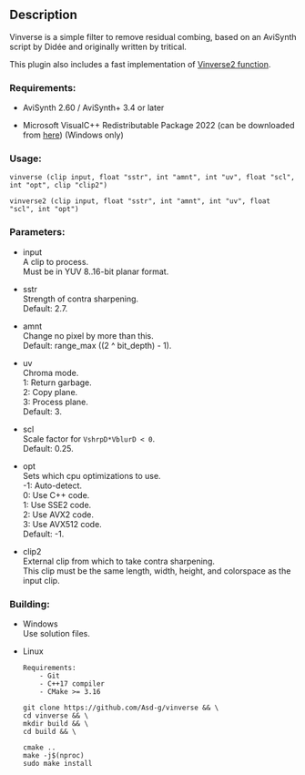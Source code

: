 ## Description

Vinverse is a simple filter to remove residual combing, based on an AviSynth script by Didée and originally written by tritical.

This plugin also includes a fast implementation of [Vinverse2 function](https://forum.doom9.org/showthread.php?p=1584186#post1584186).

### Requirements:

- AviSynth 2.60 / AviSynth+ 3.4 or later

- Microsoft VisualC++ Redistributable Package 2022 (can be downloaded from [here](https://github.com/abbodi1406/vcredist/releases)) (Windows only)

### Usage:

```
vinverse (clip input, float "sstr", int "amnt", int "uv", float "scl", int "opt", clip "clip2")
```
```
vinverse2 (clip input, float "sstr", int "amnt", int "uv", float "scl", int "opt")
```

### Parameters:

- input\
    A clip to process.\
    Must be in YUV 8..16-bit planar format.

- sstr\
    Strength of contra sharpening.\
    Default: 2.7.

- amnt\
    Change no pixel by more than this.\
    Default: range_max ((2 ^ bit_depth) - 1).

- uv\
    Chroma mode.\
    1: Return garbage.\
    2: Copy plane.\
    3: Process plane.\
    Default: 3.

- scl\
    Scale factor for `VshrpD*VblurD < 0`.\
    Default: 0.25.

- opt\
    Sets which cpu optimizations to use.\
    -1: Auto-detect.\
    0: Use C++ code.\
    1: Use SSE2 code.\
    2: Use AVX2 code.\
    3: Use AVX512 code.\
    Default: -1.

- clip2\
    External clip from which to take contra sharpening.\
    This clip must be the same length, width, height, and colorspace as the input clip.

### Building:

- Windows\
    Use solution files.

- Linux
    ```
    Requirements:
        - Git
        - C++17 compiler
        - CMake >= 3.16
    ```
    ```
    git clone https://github.com/Asd-g/vinverse && \
    cd vinverse && \
    mkdir build && \
    cd build && \

    cmake ..
    make -j$(nproc)
    sudo make install
    ```
